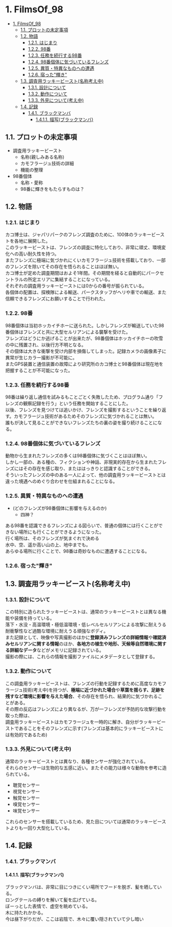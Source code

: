 # 1. FilmsOf_98

- [1. FilmsOf\_98](#1-filmsof_98)
  - [1.1. プロットの未定事項](#11-プロットの未定事項)
  - [1.2. 物語](#12-物語)
    - [1.2.1. はじまり](#121-はじまり)
    - [1.2.2. 98番](#122-98番)
    - [1.2.3. 任務を続行する98番](#123-任務を続行する98番)
    - [1.2.4. 98番個体に気づいているフレンズ](#124-98番個体に気づいているフレンズ)
    - [1.2.5. 異質・特異なものへの遭遇](#125-異質特異なものへの遭遇)
    - [1.2.6. 宿った"輝き"](#126-宿った輝き)
  - [1.3. 調査用ラッキービースト(名称考え中)](#13-調査用ラッキービースト名称考え中)
    - [1.3.1. 設計について](#131-設計について)
    - [1.3.2. 動作について](#132-動作について)
    - [1.3.3. 外見について(考え中)](#133-外見について考え中)
  - [1.4. 記録](#14-記録)
    - [1.4.1. ブラックマンバ](#141-ブラックマンバ)
      - [1.4.1.1. 描写(ブラックマンバ)](#1411-描写ブラックマンバ)

## 1.1. プロットの未定事項

- 調査用ラッキービースト
  - 名称(親しみある名称)
  - カモフラージュ技術の詳細
  - 機能の整理
- 98番個体
  - 名称・愛称
  - 98番に輝きをもたらすものは？

## 1.2. 物語

### 1.2.1. はじまり

カコ博士は、ジャパリパークのフレンズ調査のために、100体のラッキービーストを各地に展開した。  
このラッキービーストは、フレンズの調査に特化しており、非常に頑丈、環境変化への高い耐久性を持つ。  
またフレンズに極端に気づかれにくいカモフラージュ技術を搭載しており、一部のフレンズを除いてその存在を悟られることはほぼ無い。  
カコ博士が定めた調査期間はおよそ1年間。その期間を経ると自動的にパークセントラルの所定エリアに集結することになっている。  
それぞれの調査用ラッキービーストには0からの番号が振られている。  
各個体の配置は、探検隊による輸送、パークスタッフがヘリや車での輸送、また信頼できるフレンズにお願いすることで行われた。

### 1.2.2. 98番

98番個体は当初ホッカイチホーに送られた。しかしフレンズが輸送していた98番個体はフレンズと共に大型セルリアンによる襲撃を受けた。  
フレンズはどうにか逃げることが出来たが、98番個体はホッカイチホーの吹雪の中に残置され、以後行方不明となる。  
その個体は大きな衝撃を受け内部を損傷してしまった。記録カメラの画像素子に異常が生じカラー撮影が不可能に。  
またGPS装置と通信装置の故障により研究所のカコ博士と98番個体は現在地を把握することが不可能になった。  

### 1.2.3. 任務を続行する98番

98番は繰り返し通信を試みるもことごとく失敗したため、プログラム通り「フレンズの観察記録を行う」という任務を開始することにした。  
以後、フレンズを見つけては追いかけ、フレンズを撮影するということを繰り返す。カモフラージュ技術があるためそのフレンズに気づかれることは無い。  
誰もが決して見ることができないフレンズたちの裏の姿を撮り続けることになる。

### 1.2.4. 98番個体に気づいているフレンズ

動物から生まれたフレンズの多くは98番個体に気づくことはほぼ無い。  
しかし一部の、ある種の、フィクションや神話、非現実的存在から生まれたフレンズにはその存在を感じ取り、またははっきりと認識することができる。  
そういったフレンズの中のある一人によって、他の調査用ラッキービーストとは違った境遇へのめぐり合わせを仕組まれることになる。

### 1.2.5. 異質・特異なものへの遭遇

- (どのフレンズが98番個体に影響を与えるのか)
  - 四神？

ある98番を認識できるフレンズによる図らいで、普通の個体には行くことができない場所にも行くことができるようになった。  
行く場所は、そのフレンズが気まぐれで決める  
水中、空、遥か高い山の上、地中までも。  
あらゆる場所に行くことで、98番は奇妙なものに遭遇することになる。

### 1.2.6. 宿った"輝き"

## 1.3. 調査用ラッキービースト(名称考え中)

### 1.3.1. 設計について

この特別に造られたラッキービーストは、通常のラッキービーストとは異なる機能や装備を持っている。  
落下・水没・高温環境・極低温環境・低レベルセルリアンによる攻撃に耐えうる耐衝撃性など過酷な環境に耐えうる頑強なボディ。  
また記録として、映像や写真撮影のほかに**登録済みフレンズの詳細情報**や**確認済みセルリアンに関する情報**のほか、**各地方の植生や地形、天候等自然環境に関する詳細なデータ**などがメモリに記録されている。  
撮影の際には、これらの情報を撮影ファイルにメタデータとして登録する。

### 1.3.2. 動作について

この調査用ラッキービーストは、フレンズの行動を記録するために高度なカモフラージュ技術(考え中)を持つが、**極端に近づかれた場合**や**草葉を揺らす、足跡を残すなど環境に影響を与えた場合**、その存在を悟られ、結果的に気づかれることがある。  
その際の反応はフレンズにより異なるが、万が一フレンズが予防的な攻撃行動を取った際は、  
調査用ラッキービーストはカモフラージュを一時的に解き、自分がラッキービーストであることをそのフレンズに示す(フレンズは基本的にラッキービーストには有効的であるため)

### 1.3.3. 外見について(考え中)

通常のラッキービーストとは異なり、各種センサーが強化されている。  
それらのセンサーは生物的な五感に近い。またその能力は様々な動物を参考に造られている。

- 聴覚センサー
- 視覚センサー
- 触覚センサー
- 嗅覚センサー
- 味覚センサー

これらのセンサーを搭載しているため、見た目については通常のラッキービーストよりも一回り大型化している。

## 1.4. 記録

### 1.4.1. ブラックマンバ

#### 1.4.1.1. 描写(ブラックマンバ)

ブラックマンバは、非常に目につきにくい場所でフードを脱ぎ、髪を晒している。  
ロングテールの縛りを解いて髪を広げている。  
ぼーっとした表情で、虚空を眺めている。  
木に持たれかかる。  
今は昼下がりだが、ここは岩陰で、木々に覆い隠されていて少し暗い  
